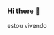 ### Hi there 👋

<!--
**Melissa0414/Melissa0414** is a ✨ _special_ ✨ repository because its `README.md` (this file) appears on your GitHub profile.

Here are some ideas to get you started:

- 🔭 I’m currently working on 
- 🌱 I’m currently learning 
- 👯 I’m looking to collaborate on ...
- 🤔 I’m looking for help with ...
- 💬 Ask me about ..
- 📫 How to reach me: 

- 😄 Pronouns: ...

- ⚡ Fun fact: ...

--> 
estou vivendo
